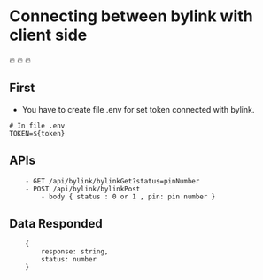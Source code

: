 # Connecting between bylink with client side

:fire: :fire: :fire:

## First

- You have to create file .env for set token connected with bylink.

```
# In file .env
TOKEN=${token}
```

## APIs

```
    - GET /api/bylink/bylinkGet?status=pinNumber
    - POST /api/bylink/bylinkPost
        - body { status : 0 or 1 , pin: pin number }
```

## Data Responded

```
    {
        response: string,
        status: number
    }
```
